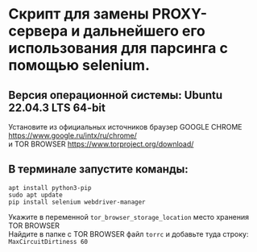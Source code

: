 # Скрипт для замены PROXY-сервера и дальнейшего его использования для парсинга с помощью selenium.  
## Версия операционной системы: Ubuntu 22.04.3 LTS 64-bit  
Установите из официальных источников браузер GOOGLE CHROME https://www.google.ru/intx/ru/chrome/  
и TOR BROWSER https://www.torproject.org/download/
## В терминале запустите команды:  

``apt install python3-pip``  
``sudo apt update``  
``pip install selenium webdriver-manager``  

Укажите в переменной ``tor_browser_storage_location`` место хранения TOR BROWSER  
Найдите в папке с TOR BROWSER файл ``torrc`` и добавьте туда строку:
``MaxCircuitDirtiness 60``